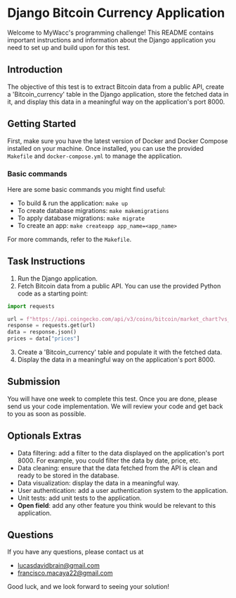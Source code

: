 # Django Bitcoin Currency Application

Welcome to MyWacc's programming challenge! This README contains important instructions and information about the Django application you need to set up and build upon for this test.

## Introduction

The objective of this test is to extract Bitcoin data from a public API, create a 'Bitcoin_currency' table in the Django application, store the fetched data in it, and display this data in a meaningful way on the application's port 8000.

## Getting Started

First, make sure you have the latest version of Docker and Docker Compose installed on your machine. Once installed, you can use the provided `Makefile` and `docker-compose.yml` to manage the application.

### Basic commands

Here are some basic commands you might find useful:

- To build & run the application: `make up`
- To create database migrations: `make makemigrations`
- To apply database migrations: `make migrate`
- To create an app: `make createapp app_name=<app_name>`

For more commands, refer to the `Makefile`.

## Task Instructions

1. Run the Django application.
2. Fetch Bitcoin data from a public API. You can use the provided Python code as a starting point:

```python
import requests

url = f"https://api.coingecko.com/api/v3/coins/bitcoin/market_chart?vs_currency=usd&days=7"
response = requests.get(url)
data = response.json()
prices = data["prices"]
```

3. Create a 'Bitcoin_currency' table and populate it with the fetched data.
4. Display the data in a meaningful way on the application's port 8000.

## Submission

You will have one week to complete this test.
Once you are done, please send us your code implementation. We will review your code and get back to you as soon as possible.

## Optionals Extras

- Data filtering: add a filter to the data displayed on the application's port 8000. For example, you could filter the data by date, price, etc.
- Data cleaning: ensure that the data fetched from the API is clean and ready to be stored in the database.
- Data visualization: display the data in a meaningful way.
- User authentication: add a user authentication system to the application.
- Unit tests: add unit tests to the application.
- **Open field**: add any other feature you think would be relevant to this application.

## Questions

If you have any questions, please contact us at 
- lucasdavidbrain@gmail.com 
- francisco.macaya22@gmail.com


Good luck, and we look forward to seeing your solution!
